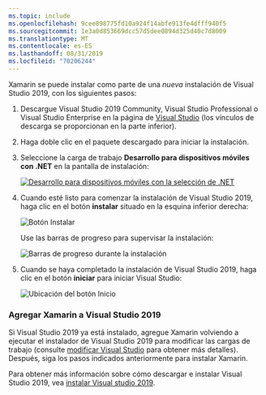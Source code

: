 ```yaml
---
ms.topic: include
ms.openlocfilehash: 9cee898775fd10a924f14abfe913fe4dfff940f5
ms.sourcegitcommit: 1e3a0d853669dcc57d5dee0894d325d40c7d8009
ms.translationtype: MT
ms.contentlocale: es-ES
ms.lasthandoff: 08/31/2019
ms.locfileid: "70206244"
---
```

Xamarin se puede instalar como parte de una _nueva_ instalación de Visual Studio 2019, con los siguientes pasos:

1. Descargue Visual Studio 2019 Community, Visual Studio Professional o Visual Studio Enterprise en la página de [Visual Studio](https://visualstudio.microsoft.com/vs/) (los vínculos de descarga se proporcionan en la parte inferior).

2. Haga doble clic en el paquete descargado para iniciar la instalación.

3. Seleccione la carga de trabajo **Desarrollo para dispositivos móviles con .NET** en la pantalla de instalación:

    [![Desarrollo para dispositivos móviles con la selección de .NET](~/get-started/installation/windows-images/vs2019-mobile-dev-workload-sml.png)](~/get-started/installation/windows-images/vs2019-mobile-dev-workload.png#lightbox)

4. Cuando esté listo para comenzar la instalación de Visual Studio 2019, haga clic en el botón **instalar** situado en la esquina inferior derecha:

    ![Botón Instalar](~/get-started/installation/windows-images/vs2019-click-install.png)

   Use las barras de progreso para supervisar la instalación:

    ![Barras de progreso durante la instalación](~/get-started/installation/windows-images/vs2019-progress-bars.png)

5. Cuando se haya completado la instalación de Visual Studio 2019, haga clic en el botón **iniciar** para iniciar Visual Studio:

    ![Ubicación del botón Inicio](~/get-started/installation/windows-images/vs2019-launch.png)

<a name="vs2019" />

### <a name="adding-xamarin-to-visual-studio-2019"></a>Agregar Xamarin a Visual Studio 2019

Si Visual Studio 2019 ya está instalado, agregue Xamarin volviendo a ejecutar el instalador de Visual Studio 2019 para modificar las cargas de trabajo (consulte [modificar Visual Studio](https://docs.microsoft.com/visualstudio/install/modify-visual-studio) para obtener más detalles). Después, siga los pasos indicados anteriormente para instalar Xamarin.

Para obtener más información sobre cómo descargar e instalar Visual Studio 2019, vea [instalar Visual studio 2019](https://docs.microsoft.com/visualstudio/install/install-visual-studio).

